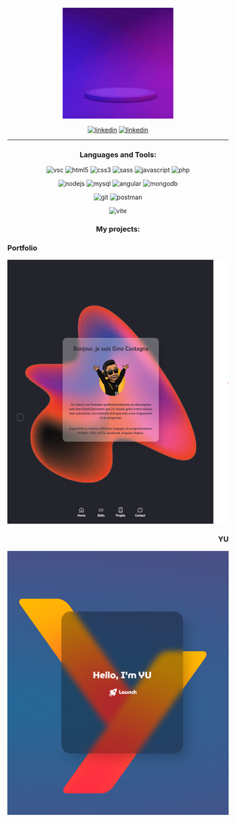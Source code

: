 <p align="center">
<img src="https://github.com/gino53/gino53/blob/27ba014a17bf136e2d454631c7c0c67170705f46/GINO.gif" alt="code-font" height="50%" width="50%" />
</p>

<p align="center">
<a href="https://mail.google.com/mail/u/0/#inbox?compose=SxfkdtxwqNBgVCshZhDQFfJLvvdWQhzjHGmPSsPJWWsVZmPMbHqNdsPdfrkSSlVzmkFdxzrwBLKnQQzNqpGknPpgGsdFRCZzfWhBHMXDCgmWtqVJPWg" target="blank"><img src="https://www.svgrepo.com/show/283099/mail.svg" alt="linkedin" height="40" width="100" /></a>
<a href="https://linkedin.com/in/gino-castagna" target="blank"><img src="https://raw.githubusercontent.com/rahuldkjain/github-profile-readme-generator/master/src/images/icons/Social/linked-in-alt.svg" alt="linkedin" height="40" width="40" /></a>
</p>

---

<h3 align="center">Languages and Tools:</h3>
<p align="center"> 
<img src="https://www.svgrepo.com/show/354522/visual-studio-code.svg" alt="vsc" width="40" height="40"/>
<img src="https://www.svgrepo.com/show/373669/html.svg" alt="html5" width="40" height="40"/>
<img src="https://www.svgrepo.com/show/349330/css3.svg" alt="css3" width="40" height="40"/>
<img src="https://www.svgrepo.com/show/374061/sass.svg" alt="sass" width="40" height="40"/> 
<img src="https://www.svgrepo.com/show/349419/javascript.svg" alt="javascript" width="40" height="40"/>
<img src="https://www.svgrepo.com/show/354180/php.svg" alt="php" width="40" height="40"/> 
</p>

<p align="center">
<img src="https://www.svgrepo.com/show/354119/nodejs-icon.svg" alt="nodejs" width="40" height="40"/>
<img src="https://www.svgrepo.com/show/303251/mysql-logo.svg" alt="mysql" width="40" height="40"/>
<img src="https://www.svgrepo.com/show/353396/angular-icon.svg" alt="angular" width="40" height="40"/>
<img src="https://www.svgrepo.com/show/373845/mongo.svg" alt="mongodb" width="40" height="40"/>
</p>

<p align="center">
<img src="https://www.svgrepo.com/show/452210/git.svg" alt="git" width="40" height="40"/>
<img src="https://www.svgrepo.com/show/354202/postman-icon.svg" alt="postman" width="40" height="40"/>
</p>

<p align="center">
<img src="https://www.svgrepo.com/show/374167/vite.svg" alt="vite" width="40" height="40"/>
</p>

<h3 align="center">My projects:</h3>

<h3>Portfolio</h3>
<a href="https://ginoportfolio.netlify.app/" target="blank">
<img src="https://github.com/gino53/gino53/blob/1cc2bea7a73b24a5da789c0e434e201daa04d67a/Portfolio.png" alt="portfolio" height="600px" width="600px" />
</a>

<h3 align="right">YU</h3>
<a href="https://yu-ai.vercel.app/" target="blank">
<img src="https://github.com/gino53/gino53/blob/d06886210e987bae25675535526a5e19cdbb9329/YU.png" alt="yu" align="right" height="600px" width="600px" />
</a>
